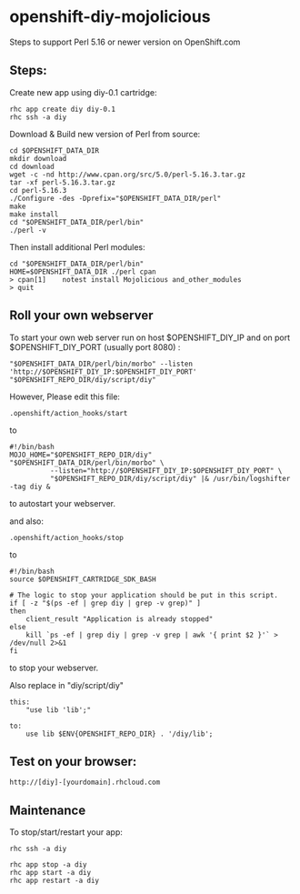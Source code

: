 openshift-diy-mojolicious
====================

Steps to support Perl 5.16 or newer version on OpenShift.com


Steps:
--------

Create new app using diy-0.1 cartridge:

	rhc app create diy diy-0.1
	rhc ssh -a diy


Download & Build new version of Perl from source:

	cd $OPENSHIFT_DATA_DIR
	mkdir download
	cd download
	wget -c -nd http://www.cpan.org/src/5.0/perl-5.16.3.tar.gz
	tar -xf perl-5.16.3.tar.gz
	cd perl-5.16.3
	./Configure -des -Dprefix="$OPENSHIFT_DATA_DIR/perl"
	make 
	make install
	cd "$OPENSHIFT_DATA_DIR/perl/bin"
	./perl -v

Then install additional Perl modules:

	cd "$OPENSHIFT_DATA_DIR/perl/bin"
	HOME=$OPENSHIFT_DATA_DIR ./perl cpan
	> cpan[1]    notest install Mojolicious and_other_modules
	> quit


Roll your own webserver
----------------------

To start your own web server run on host $OPENSHIFT_DIY_IP and on port $OPENSHIFT_DIY_PORT (usually port 8080)  :

	
	"$OPENSHIFT_DATA_DIR/perl/bin/morbo" --listen 'http://$OPENSHIFT_DIY_IP:$OPENSHIFT_DIY_PORT' "$OPENSHIFT_REPO_DIR/diy/script/diy"


However, Please edit this file:

	.openshift/action_hooks/start

to 

	#!/bin/bash
	MOJO_HOME="$OPENSHIFT_REPO_DIR/diy" "$OPENSHIFT_DATA_DIR/perl/bin/morbo" \
              --listen="http://$OPENSHIFT_DIY_IP:$OPENSHIFT_DIY_PORT" \
              "$OPENSHIFT_REPO_DIR/diy/script/diy" |& /usr/bin/logshifter -tag diy &

to autostart your webserver.


and also:

	.openshift/action_hooks/stop

to

    #!/bin/bash
    source $OPENSHIFT_CARTRIDGE_SDK_BASH
    
    # The logic to stop your application should be put in this script.
    if [ -z "$(ps -ef | grep diy | grep -v grep)" ]
    then
        client_result "Application is already stopped"
    else
        kill `ps -ef | grep diy | grep -v grep | awk '{ print $2 }'` > /dev/null 2>&1
    fi


to stop your webserver.

Also replace in "diy/script/diy"
    
    this:
        "use lib 'lib';"
    
    to:
        use lib $ENV{OPENSHIFT_REPO_DIR} . '/diy/lib';



Test on your browser:
----------------------

	http://[diy]-[yourdomain].rhcloud.com



Maintenance
------------

To stop/start/restart your app:

	rhc ssh -a diy
	
	rhc app stop -a diy
	rhc app start -a diy
	rhc app restart -a diy


